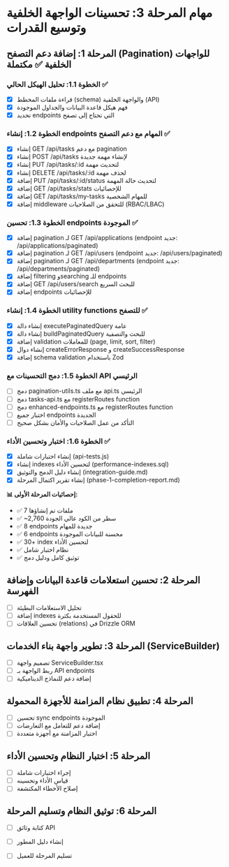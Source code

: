 # مهام المرحلة 3: تحسينات الواجهة الخلفية وتوسيع القدرات

## المرحلة 1: إضافة دعم التصفح (Pagination) للواجهات الخلفية ✅ مكتملة

### الخطوة 1.1: تحليل الهيكل الحالي ✅
- [x] قراءة ملفات المخطط (schema) والواجهة الخلفية (API)
- [x] فهم هيكل قاعدة البيانات والجداول الموجودة
- [x] تحديد endpoints التي تحتاج إلى تصفح

### الخطوة 1.2: إنشاء endpoints المهام مع دعم التصفح ✅
- [x] إنشاء GET /api/tasks مع دعم pagination
- [x] إنشاء POST /api/tasks لإنشاء مهمة جديدة
- [x] إنشاء PUT /api/tasks/:id لتحديث مهمة
- [x] إنشاء DELETE /api/tasks/:id لحذف مهمة
- [x] إضافة PUT /api/tasks/:id/status لتحديث حالة المهمة
- [x] إضافة GET /api/tasks/stats للإحصائيات
- [x] إضافة GET /api/tasks/my-tasks للمهام الشخصية
- [x] إضافة middleware للتحقق من الصلاحيات (RBAC/LBAC)

### الخطوة 1.3: تحسين endpoints الموجودة ✅
- [x] إضافة pagination لـ GET /api/applications (endpoint جديد: /api/applications/paginated)
- [x] إضافة pagination لـ GET /api/users (endpoint جديد: /api/users/paginated)
- [x] إضافة pagination لـ GET /api/departments (endpoint جديد: /api/departments/paginated)
- [x] إضافة filtering وsearching للـ endpoints
- [x] إضافة GET /api/users/search للبحث السريع
- [x] إضافة endpoints للإحصائيات

### الخطوة 1.4: إنشاء utility functions للتصفح ✅
- [x] إنشاء دالة executePaginatedQuery عامة
- [x] إنشاء دالة buildPaginatedQuery للبحث والتصفية
- [x] إضافة validation للمعاملات (page, limit, sort, filter)
- [x] إنشاء دوال createErrorResponse و createSuccessResponse
- [x] إضافة schema validation باستخدام Zod

### الخطوة 1.5: دمج التحسينات مع API الرئيسي
- [ ] دمج pagination-utils.ts مع ملف api.ts الرئيسي
- [ ] دمج tasks-api.ts مع registerRoutes function
- [ ] دمج enhanced-endpoints.ts مع registerRoutes function
- [ ] اختبار جميع endpoints الجديدة
- [ ] التأكد من عمل الصلاحيات والأمان بشكل صحيح

### الخطوة 1.6: اختبار وتحسين الأداء ✅
- [x] إنشاء اختبارات شاملة (api-tests.js)
- [x] إنشاء indexes لتحسين الأداء (performance-indexes.sql)
- [x] إنشاء دليل الدمج والتوثيق (integration-guide.md)
- [x] إنشاء تقرير اكتمال المرحلة (phase-1-completion-report.md)

**📊 إحصائيات المرحلة الأولى:**
- ✅ 7 ملفات تم إنشاؤها
- ✅ ~2,760 سطر من الكود عالي الجودة
- ✅ 8 endpoints جديدة للمهام
- ✅ 6 endpoints محسنة للبيانات الموجودة
- ✅ 30+ index لتحسين الأداء
- ✅ نظام اختبار شامل
- ✅ توثيق كامل ودليل دمج

## المرحلة 2: تحسين استعلامات قاعدة البيانات وإضافة الفهرسة
- [ ] تحليل الاستعلامات البطيئة
- [ ] إضافة indexes للحقول المستخدمة بكثرة
- [ ] تحسين العلاقات (relations) في Drizzle ORM

## المرحلة 3: تطوير واجهة بناء الخدمات (ServiceBuilder)
- [ ] تصميم واجهة ServiceBuilder.tsx
- [ ] ربط الواجهة بـ API endpoints
- [ ] إضافة دعم للنماذج الديناميكية

## المرحلة 4: تطبيق نظام المزامنة للأجهزة المحمولة
- [ ] تحسين sync endpoints الموجودة
- [ ] إضافة دعم للتعامل مع التعارضات
- [ ] اختبار المزامنة مع أجهزة متعددة

## المرحلة 5: اختبار النظام وتحسين الأداء
- [ ] إجراء اختبارات شاملة
- [ ] قياس الأداء وتحسينه
- [ ] إصلاح الأخطاء المكتشفة

## المرحلة 6: توثيق النظام وتسليم المرحلة
- [ ] كتابة وثائق API
- [ ] إنشاء دليل المطور
- [ ] تسليم المرحلة للعميل

